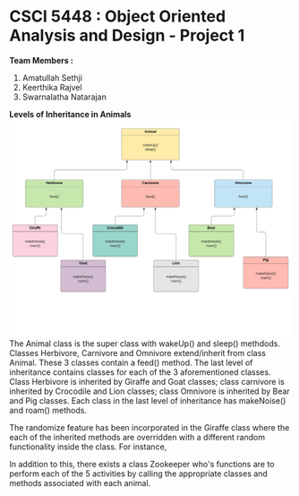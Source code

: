 # CSCI 5448 : Object Oriented Analysis and Design - Project 1
**Team  Members :** 
1. Amatullah Sethji
2. Keerthika Rajvel
3. Swarnalatha Natarajan

**Levels of Inheritance in Animals**
![Test Image 1](Animals.jpeg)
The Animal class is the super class with wakeUp() and sleep() methdods. Classes Herbivore, Carnivore and Omnivore extend/inherit from class Animal. These 3 classes contain a feed() method. The last level of inheritance contains classes for each of the 3 aforementioned classes. Class Herbivore is inherited by Giraffe and Goat classes; class carnivore is inherited by Crocodile and Lion classes; class Omnivore is inherited by Bear and Pig classes. Each class in the last level of inheritance has makeNoise() and roam() methods.

The randomize feature has been incorporated in the Giraffe class where the each of the inherited methods are overridden with a different random functionality inside the class. For instance, <fill>

In addition to this, there exists a class Zookeeper who's functions are to perform each of the 5 activities by calling the appropriate classes and methods associated with each animal.
